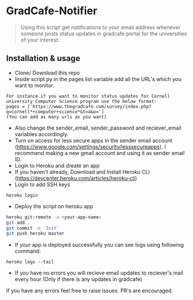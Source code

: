# GradCafe-Notifier

> Using this script get notifications to your email address whenever someone posts status updates in gradcafe portal for the universities of your interest.

## Installation & usage

* Clone/ Download this repo
* Inside script.py in the pages list variable add all the URL's which you want to monitor.
```
For instance if you want to monitor status updates for Cornell university Computer Science program use the below format:
pages = ['https://www.thegradcafe.com/survey/index.php?q=cornell*+computer+science*&t=a&o=']
(You can add as many urls as you want)
```
* Also change the sender_email, sender_password and reciever_email variables accordingly.
* Turn on access for less secure apps in the sender email account (https://www.google.com/settings/security/lesssecureapps). I recommend making a new gmail account and using it as sender email ID.
* Login to Heroku and dreate an app 
* If you haven't already, Download and Install Heroku CLI (https://devcenter.heroku.com/articles/heroku-cli)
* Login to add SSH keys
```
heroku login
```
* Deploy the script on heroku app
```sh
heroku git:remote -a <your-app-name>
git add .
git commit -m 'Init'
git push heroku master
```
* If your app is deployed successfully you can see logs using following command:
```
heroku logs --tail
```
* If you have no errors you will recieve email updates to reciever's mail every hour (Only if there is any updates in gradcafe)

If you have any errors feel free to raise issues. PR's are encouraged.
